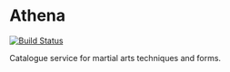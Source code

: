 # Athena

[![Build Status](https://dev.azure.com/karlsenjonarild/Olympus/_apis/build/status/Athena?branchName=main)](https://dev.azure.com/karlsenjonarild/Olympus/_build/latest?definitionId=4&branchName=main)

Catalogue service for martial arts techniques and forms.
